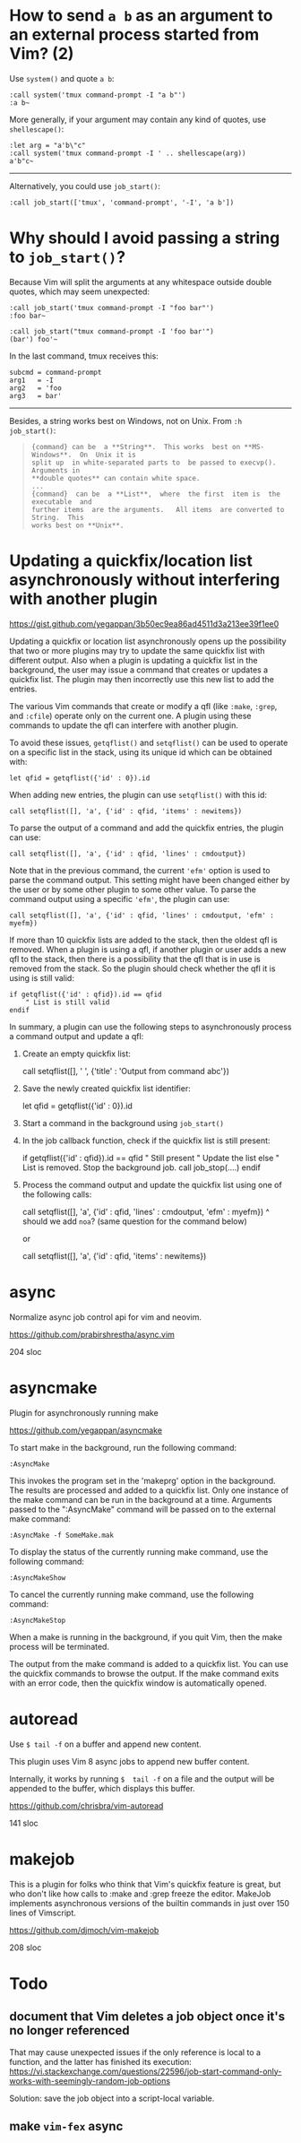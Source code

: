 # How to send `a b` as an argument to an external process started from Vim?  (2)

Use `system()` and quote `a b`:

    :call system('tmux command-prompt -I "a b"')
    :a b~

More generally, if your argument may contain any kind of quotes, use `shellescape()`:

    :let arg = "a'b\"c"
    :call system('tmux command-prompt -I ' .. shellescape(arg))
    a'b"c~

---

Alternatively, you could use `job_start()`:

    :call job_start(['tmux', 'command-prompt', '-I', 'a b'])

# Why should I avoid passing a string to `job_start()`?

Because Vim  will split the arguments  at any whitespace outside  double quotes,
which may seem unexpected:

    :call job_start('tmux command-prompt -I "foo bar"')
    :foo bar~

    :call job_start("tmux command-prompt -I 'foo bar'")
    (bar') foo'~

In the last command, tmux receives this:

    subcmd = command-prompt
    arg1   = -I
    arg2   = 'foo
    arg3   = bar'

---

Besides, a string works best on Windows, not on Unix.
From `:h job_start()`:

>     {command} can be  a **String**.  This works  best on **MS-Windows**.  On  Unix it is
>     split up  in white-separated parts to  be passed to execvp().   Arguments in
>     **double quotes** can contain white space.
>     ...
>     {command}  can be  a **List**,  where  the first  item is  the executable  and
>     further items  are the arguments.   All items  are converted to  String.  This
>     works best on **Unix**.

##
# Updating a quickfix/location list asynchronously without interfering with another plugin

<https://gist.github.com/yegappan/3b50ec9ea86ad4511d3a213ee39f1ee0>

Updating a  quickfix or  location list asynchronously  opens up  the possibility
that two or more plugins may try to update the same quickfix list with different
output.
Also when a plugin  is updating a quickfix list in the  background, the user may
issue a command that creates or updates a quickfix list.
The plugin may then incorrectly use this new list to add the entries.

The various Vim commands that create or modify a qfl (like `:make`, `:grep`, and
`:cfile`) operate only on the current one.
A  plugin using  these commands  to update  the qfl  can interfere  with another
plugin.

To avoid these issues, `getqflist()` and `setqflist()` can be used to operate on
a specific list in the stack, using its unique id which can be obtained with:

    let qfid = getqflist({'id' : 0}).id

When adding new entries, the plugin can use `setqflist()` with this id:

    call setqflist([], 'a', {'id' : qfid, 'items' : newitems})

To parse the output of a command and add the quickfix entries, the plugin can use:

    call setqflist([], 'a', {'id' : qfid, 'lines' : cmdoutput})

Note that in the  previous command, the current `'efm'` option  is used to parse
the command output.
This setting might have been changed either  by the user or by some other plugin
to some other value.
To parse the command output using a specific `'efm'`, the plugin can use:

    call setqflist([], 'a', {'id' : qfid, 'lines' : cmdoutput, 'efm' : myefm})

If more than  10 quickfix lists are added  to the stack, then the  oldest qfl is
removed.
When a plugin  is using a qfl, if another  plugin or user adds a new  qfl to the
stack, then there is  a possibility that the qfl that is in  use is removed from
the stack.
So the plugin should check whether the qfl it is using is still valid:

    if getqflist({'id' : qfid}).id == qfid
        " List is still valid
    endif

In summary,  a plugin can  use the following  steps to asynchronously  process a
command output and update a qfl:

   1. Create an empty quickfix list:

         call setqflist([], ' ', {'title' : 'Output from command abc'})

   2. Save the newly created quickfix list identifier:

         let qfid = getqflist({'id' : 0}).id

   3. Start a command in the background using `job_start()`

   4. In the job callback function, check if the quickfix list is still present:

         if getqflist({'id' : qfid}).id == qfid
             " Still present
             " Update the list
         else
             " List is removed.  Stop the background job.
             call job_stop(....)
         endif

   5. Process the command output and update the quickfix list using one of the
      following calls:

         call setqflist([], 'a', {'id' : qfid, 'lines' : cmdoutput, 'efm' : myefm})
         ^
         should we add `noa`? (same question for the command below)

      or

         call setqflist([], 'a', {'id' : qfid, 'items' : newitems})

##
# async

Normalize async job control api for vim and neovim.

<https://github.com/prabirshrestha/async.vim>

204 sloc

# asyncmake

Plugin for asynchronously running make

<https://github.com/yegappan/asyncmake>

To start make in the background, run the following command:

    :AsyncMake

This invokes the program set in the 'makeprg' option in the background.
The results are processed and added to a quickfix list.
Only one instance of the make command can be run in the background at a time.
Arguments passed to  the ":AsyncMake" command will be passed  on to the external
make command:

    :AsyncMake -f SomeMake.mak

To display the  status of the currently running make  command, use the following
command:

    :AsyncMakeShow

To cancel the currently running make command, use the following command:

    :AsyncMakeStop

When a make is running in the background, if you quit Vim, then the make process
will be terminated.

The output from the make command is added to a quickfix list.
You can use the quickfix commands to browse the output.
If  the make  command exits  with an  error code,  then the  quickfix window  is
automatically opened.

# autoread

Use `$ tail -f` on a buffer and append new content.

This plugin uses Vim 8 async jobs to append new buffer content.

Internally, it  works by running `$  tail -f` on a  file and the output  will be
appended to the buffer, which displays this buffer.

<https://github.com/chrisbra/vim-autoread>

141 sloc

# makejob

This is a plugin  for folks who think that Vim's quickfix  feature is great, but
who don't like how calls to :make and :grep freeze the editor.
MakeJob implements  asynchronous versions of  the builtin commands in  just over
150 lines of Vimscript.

<https://github.com/djmoch/vim-makejob>

208 sloc

##
# Todo
## document that Vim deletes a job object once it's no longer referenced

That may cause unexpected  issues if the only reference is  local to a function,
and the latter has finished its execution:
<https://vi.stackexchange.com/questions/22596/job-start-command-only-works-with-seemingly-random-job-options>

Solution: save the job object into a script-local variable.

## make `vim-fex` async
